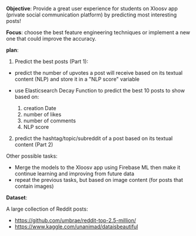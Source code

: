 **Objective**:
Provide a great user experience for students on Xloosv app (private social communication platform) by predicting most interesting posts!

**Focus**: choose the best feature engineering techniques or implement a new one that could improve the accuracy. 

**plan**:
1.  Predict the best posts (Part 1):

  - predict the number of upvotes a post will receive based on its textual content (NLP) and store it in a "NLP score" variable
  - use Elasticsearch Decay Function to predict the best 10 posts to show based on:

      1. creation Date
      2. number of likes
      3. number of comments
      4. NLP score

2. predict the hashtag/topic/subreddit of a post based on its textual content (Part 2)

Other possible tasks:

  * Merge the models to the Xloosv app using Firebase ML then make it continue learning and improving from future data
  * repeat the previous tasks, but based on image content (for posts that contain images)

**Dataset**:  

A large collection of Reddit posts:
- https://github.com/umbrae/reddit-top-2.5-million/
- https://www.kaggle.com/unanimad/dataisbeautiful
